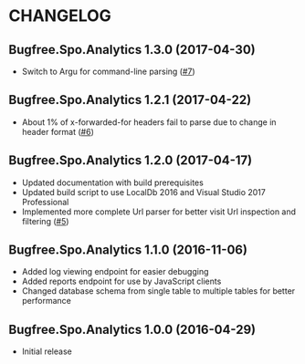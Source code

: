 # CHANGELOG

## Bugfree.Spo.Analytics 1.3.0 (2017-04-30)

* Switch to Argu for command-line parsing ([#7](https://github.com/ronnieholm/Bugfree.Spo.Analytics/issues/7))

## Bugfree.Spo.Analytics 1.2.1 (2017-04-22)

* About 1% of x-forwarded-for headers fail to parse due to change in header format ([#6](https://github.com/ronnieholm/Bugfree.Spo.Analytics/issues/6))

## Bugfree.Spo.Analytics 1.2.0 (2017-04-17)

* Updated documentation with build prerequisites
* Updated build script to use LocalDb 2016 and Visual Studio 2017 Professional
* Implemented more complete Url parser for better visit Url inspection and filtering ([#5](https://github.com/ronnieholm/Bugfree.Spo.Analytics/issues/5))

## Bugfree.Spo.Analytics 1.1.0 (2016-11-06)

* Added log viewing endpoint for easier debugging
* Added reports endpoint for use by JavaScript clients
* Changed database schema from single table to multiple tables for better performance

## Bugfree.Spo.Analytics 1.0.0 (2016-04-29)

* Initial release